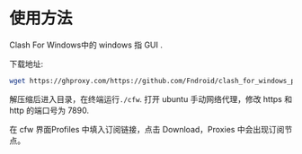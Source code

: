 # 使用方法

Clash For Windows中的 windows 指 GUI .

下载地址:
```bash
wget https://ghproxy.com/https://github.com/Fndroid/clash_for_windows_pkg/releases/download/0.19.12/Clash.for.Windows-0.19.12-x64-linux.tar.gz
```

解压缩后进入目录，在终端运行`./cfw`. 打开 ubuntu 手动网络代理，修改 https 和 http 的端口号为 7890.

在 cfw 界面Profiles 中填入订阅链接，点击 Download，Proxies 中会出现订阅节点。
